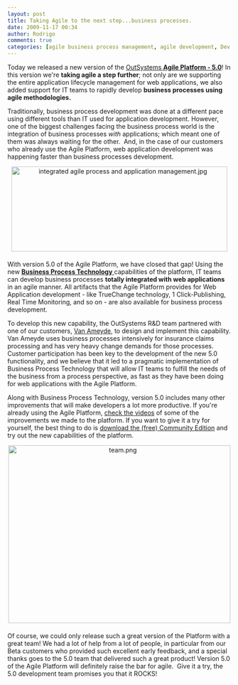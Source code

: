 ```yaml
---
layout: post
title: Taking Agile to the next step...business processes.
date: 2009-11-17 00:34
author: Rodrigo
comments: true
categories: [agile business process management, agile development, Dev Zone, outsystems]
---
```

Today we released a new version of the <a href="http://www.outsystems.com/agile-platform">OutSystems <b>Agile Platform - 5.0</b></a>! In this version we're <b>taking agile a step further</b>; not only are we supporting the entire application lifecycle management for web applications, we also added support for IT teams to rapidly develop <b>business processes using agile methodologies.<!--more--></b>

Traditionally, business process development was done at a different pace using different tools than IT used for application development. However, one of the biggest challenges facing the business process world is the integration of business processes <i>with </i>applications; which meant one of them was always waiting for the other.  And, in the case of our customers who already use the Agile Platform, web application development was happening faster than business processes development.

<span class="mt-enclosure mt-enclosure-image" style="display: inline;"><img class="mt-image-center" style="margin: 0pt auto 20px; text-align: center; display: block;" alt="integrated agile process and application management.jpg" src="https://www.outsystems.com/blog/wp-content/uploads/2009/11/integrated%20agile%20process%20and%20application%20management1.jpg" width="486" height="191" /></span>With version 5.0 of the Agile Platform, we have closed that gap! Using the new <a href="http://www.outsystems.com/business-process"><b>Business Process Technology</b> </a>capabilities of the platform, IT teams can develop business processes <b>totally integrated with web applications </b>in an agile manner. All artifacts that the Agile Platform provides for Web Application development - like TrueChange technology, 1 Click-Publishing, Real Time Monitoring, and so on - are also available for business process development.

To develop this new capability, the OutSystems R&amp;D team partnered with one of our customers, <a href="http://www.vanameyde.com/">Van Ameyde</a>, to design and implement this capability. Van Ameyde uses business processes intensively for insurance claims processing and has very heavy change demands for those processes. Customer participation has been key to the development of the new 5.0 functionality, and we believe that it led to a pragmatic implementation of Business Process Technology that will allow IT teams to fulfill the needs of the business from a process perspective, as fast as they have been doing for web applications with the Agile Platform.

Along with Business Process Technology, version 5.0 includes many other improvements that will make developers a lot more productive. If you're already using the Agile Platform, <a href="http://www.outsystems.com/NetworkForums/ViewTopic.aspx?Topic=What%27s-new-in-the-Agile-Platform-5.0">check the videos</a> of some of the improvements we made to the platform. If you want to give it a try for yourself, the best thing to do is <a href="http://www.outsystems.com/download">download the (free) Community Edition</a> and try out the new capabilities of the platform.

<span class="mt-enclosure mt-enclosure-image" style="display: inline;"><img class="mt-image-center" style="margin: 0pt auto 20px; text-align: center; display: block;" alt="team.png" src="https://www.outsystems.com/blog/wp-content/uploads/2009/11/team2.png" width="500" height="400" /></span>Of course, we could only release such a great version of the Platform with a great team! We had a lot of help from a lot of people, in particular from our Beta customers who provided such excellent early feedback, and a special thanks goes to the 5.0 team that delivered such a great product! Version 5.0 of the Agile Platform will definitely raise the bar for agile.  Give it a try, the 5.0 development team promises you that it ROCKS!
<div></div>
&nbsp;
